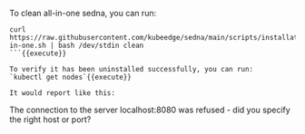 To clean all-in-one sedna, you can run:
```
curl https://raw.githubusercontent.com/kubeedge/sedna/main/scripts/installation/all-in-one.sh | bash /dev/stdin clean
```{{execute}}

To verify it has been uninstalled successfully, you can run:
`kubectl get nodes`{{execute}}

It would report like this:
```
The connection to the server localhost:8080 was refused - did you specify the right host or port?
```
  


